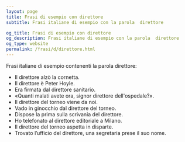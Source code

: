 ```yaml
---
layout: page
title: Frasi di esempio con direttore 
subtitle: Frasi italiane di esempio con la parola  direttore

og_title: Frasi di esempio con direttore 
og_description: Frasi italiane di esempio con la parola  direttore
og_type: website
permalink: /frasi/d/direttore.html
---
```


Frasi italiane di esempio contenenti la parola direttore:


- Il direttore alzò la cornetta.
- Il direttore è Peter Hoyle.
- Era firmata dal direttore sanitario.
- «Quanti malati avete ora, signor direttore dell'ospedale?».
- Il direttore del torneo viene da noi.
- Vado in ginocchio dal direttore del torneo.
- Dispose la prima sulla scrivania del direttore.
- Ho telefonato al direttore editoriale a Milano.
- Il direttore del torneo aspetta in disparte.
- Trovato l’ufficio del direttore, una segretaria prese il suo nome.
